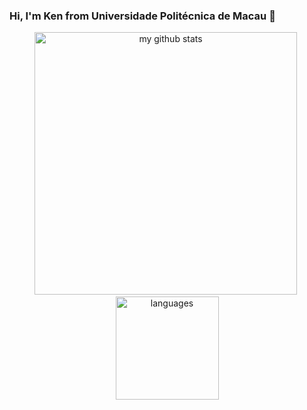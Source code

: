 ### Hi, I'm Ken from Universidade Politécnica de Macau 👋

<!-- My GitHub stats -->
<p align="center">
  <img src="https://github-readme-stats.vercel.app/api?username=ken0225&show_icons=true" alt="my github stats" width="420"/>&nbsp;
  <img src="https://github-readme-stats.vercel.app/api/top-langs/?username=ken0225&layout=compact&exclude_repo=ken0225.github.io,LryicYang" alt="languages" height="165" />
</p>
